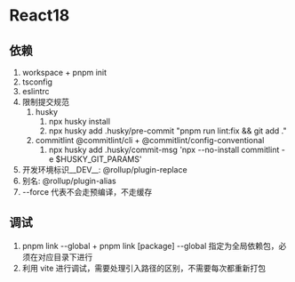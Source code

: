 # React18

## 依赖
1. workspace + pnpm init
2. tsconfig
3. eslintrc
4. 限制提交规范
   1. husky
      1. npx husky install
      2. npx husky add .husky/pre-commit "pnpm run lint:fix && git add ."
   2. commitlint @commitlint/cli + @commitlint/config-conventional
      1. npx husky add .husky/commit-msg 'npx --no-install commitlint -e $HUSKY_GIT_PARAMS'
5. 开发环境标识__DEV__: @rollup/plugin-replace
6. 别名: @rollup/plugin-alias
7. --force 代表不会走预编译，不走缓存


## 调试
1. pnpm link --global + pnpm link [package] --global 指定为全局依赖包，必须在对应目录下进行
2. 利用 vite 进行调试，需要处理引入路径的区别，不需要每次都重新打包
